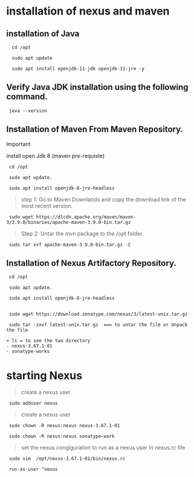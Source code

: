 # installation of nexus and maven

## installation of Java
  
      cd /opt 
   
      sudo apt update
   
      sudo apt install openjdk-11-jdk openjdk-11-jre -y
    

## Verify Java JDK installation using the following command.

     java --version

## Installation of  Maven  From Maven Repository.

>[!IMPORTANT]
>install open Jdk 8 (maven pre-requiste)
 
     cd /opt
   
     sudo apt update.
     
     sudo apt install openjdk-8-jre-headless


 > step 1: Go to Maven Downlaods and copy the download link of the most recent version.

     sudo wget https://dlcdn.apache.org/maven/maven-3/3.9.0/binaries/apache-maven-3.9.0-bin.tar.gz

 > Step 2: Untar the mvn package to the /opt folder.
    
     sudo tar xvf apache-maven-3.9.0-bin.tar.gz -C 

## Installation of  Nexus Artifactory Repository.  

     cd /opt

     sudo apt update.

     sudo apt install openjdk-8-jre-headless

     
     sudo wget https://download.sonatype.com/nexus/3/latest-unix.tar.gz

     sudo tar -zxvf latest-unix.tar.gz  === to untar the file or Unpack the file

    > ls = to see the two directory
    - nexus-3.67.1-01
    - sonatype-works

# starting Nexus
 > create a nexus user
    
     sudo adduser nexus 
 > create a nexus user

     sudo chown -R nexus:nexus nexus-3.67.1-01
     
     sudo chown -R nexus:nexus sonatype-work

 > set the nexus congiguration to run as a nexus user in nexus.rc file

     sudo vim  /opt/nexus-3.67.1-01/bin/nexus.rc
    
     run-as-user "nexus
